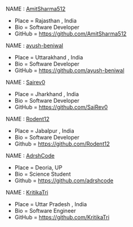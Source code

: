 NAME : [AmitSharma512](https://github.com/AmitSharma512)
* Place = Rajasthan , India
* Bio = Software Developer
* GitHub = https://github.com/AmitSharma512

NAME : [ayush-beniwal](https://github.com/ayush-beniwal)
* Place = Uttarakhand , India
* Bio = Software Developer
* GitHub = https://github.com/ayush-beniwal

NAME : [Sairev0](https://github.com/SaiRev0)
* Place = Jharkhand , India
* Bio = Software Developer
* GitHub = https://github.com/SaiRev0

NAME : [Rodent12](https://github.com/Rodent12)
* Place = Jabalpur , India
* Bio = Software Developer
* Github = https://github.com/Rodent12

NAME : [AdrshCode](https://github.com/adrshcode)
* Place = Deoria, UP
* Bio = Science Student
* Github = https://github.com/adrshcode

NAME : [KritikaTri](https://github.com/KritikaTri)
* Place = Uttar Pradesh , India
* Bio = Software Engineer
* GitHub = https://github.com/KritikaTri